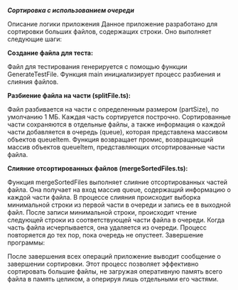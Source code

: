 ***Сортировка с использованием очереди***

Описание логики приложения
Данное приложение разработано для сортировки больших файлов, содержащих строки. Оно выполняет следующие шаги:

**Создание файла для теста:**

Файл для тестирования генерируется с помощью функции GenerateTestFile.
Функция main инициализирует процесс разбиения и слияния файлов.

**Разбиение файла на части (splitFile.ts):**

Файл разбивается на части с определенным размером (partSize), по умолчанию 1 МБ.
Каждая часть сортируется построчно.
Сортированные части сохраняются в отдельные файлы, а также информация о каждой части добавляется в очередь (queue), которая представлена массивом объектов queueItem.
Функция возвращает промис, возвращающий массив объектов queueItem, представляющих отсортированные части файла.

**Слияние отсортированных файлов (mergeSortedFiles.ts):**

Функция mergeSortedFiles выполняет слияние отсортированных частей файла.
Она получает на вход массив queue, содержащий информацию о каждой части файла.
В процессе слияния происходит выборка минимальной строки из первой части в очереди и запись ее в выходной файл.
После записи минимальной строки, происходит чтение следующей строки из соответствующей части файла в очереди.
Когда часть файла исчерпывается, она удаляется из очереди.
Процесс повторяется до тех пор, пока очередь не опустеет.
Завершение программы:

После завершения всех операций приложение выводит сообщение о завершении сортировки.
Этот процесс позволяет эффективно сортировать большие файлы, не загружая оперативную память всего файла в память целиком, а оперируя лишь отдельными его частями.

